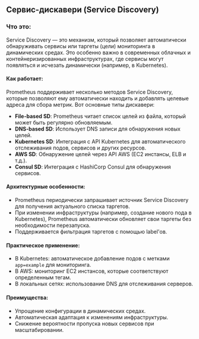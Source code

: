 ## Сервис-дискавери (Service Discovery)
### Что это:
Service Discovery — это механизм, который позволяет автоматически обнаруживать сервисы или таргеты (цели) мониторинга в динамических средах. Это особенно важно в современных облачных и контейнеризированных инфраструктурах, где сервисы могут появляться и исчезать динамически (например, в Kubernetes).

#### Как работает:
Prometheus поддерживает несколько методов Service Discovery, которые позволяют ему автоматически находить и добавлять целевые адреса для сбора метрик. Вот основные типы дискавери:

- **File-based SD**: Prometheus читает список целей из файла, который может быть регулярно обновляемым.
- **DNS-based SD**: Использует DNS записи для обнаружения новых целей.
- **Kubernetes SD**: Интеграция с API Kubernetes для автоматического отслеживания подов, сервисов и других ресурсов.
- **AWS SD**: Обнаружение целей через API AWS (EC2 инстансы, ELB и т.д.).
- **Consul SD**: Интеграция с HashiCorp Consul для обнаружения сервисов.

#### Архитектурные особенности:
- Prometheus периодически запрашивает источник Service Discovery для получения актуального списка таргетов.
- При изменении инфраструктуры (например, создание нового пода в Kubernetes), Prometheus автоматически обновляет свои таргеты без необходимости перезапуска.
- Поддерживается фильтрация таргетов с помощью label'ов.

#### Практическое применение:
- В Kubernetes: автоматическое добавление подов с метками `app=example` для мониторинга.
- В AWS: мониторинг EC2 инстансов, которые соответствуют определенным тегам.
- В локальных сетях: использование DNS для отслеживания серверов.

#### Преимущества:
- Упрощение конфигурации в динамических средах.
- Автоматическая адаптация к изменениям инфраструктуры.
- Снижение вероятности пропуска новых сервисов при масштабировании.
